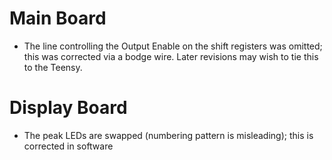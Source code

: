 # Main Board

* The line controlling the Output Enable on the shift registers was
  omitted; this was corrected via a bodge wire. Later revisions may
  wish to tie this to the Teensy.

# Display Board

* The peak LEDs are swapped (numbering pattern is misleading); this is
  corrected in software

